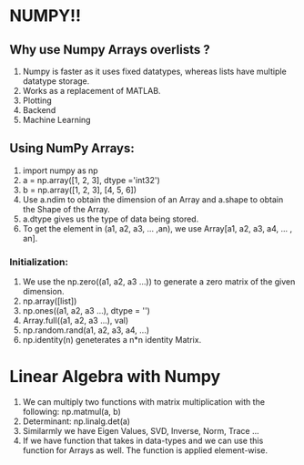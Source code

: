 # NUMPY!! #
## Why use Numpy Arrays overlists ? ##
1. Numpy is faster as it uses fixed datatypes, whereas lists have multiple datatype storage.
2. Works as a replacement of MATLAB.
3. Plotting
4. Backend
5. Machine Learning

## Using NumPy Arrays: ##
1. import numpy as np
2. a = np.array([1, 2, 3], dtype ='int32') <Single Dimensional Array>
3. b = np.array([1, 2, 3], [4, 5, 6]) <Two Dimensional Array>
4. Use a.ndim to obtain the dimension of an Array and a.shape to obtain the Shape of the Array.
5. a.dtype gives us the type of data being stored.
6. To get the element in (a1, a2, a3, ... ,an), we use Array[a1, a2, a3, a4, ... , an].

### Initialization: ###
1. We use the np.zero((a1, a2, a3 ...)) to generate a zero matrix of the given dimension.
2. np.array([list])
3. np.ones((a1, a2, a3 ...), dtype = '')
4. Array.full((a1, a2, a3 ...), val)
5. np.random.rand(a1, a2, a3, a4, ...)
6. np.identity(n) geneterates a n*n identity Matrix.


# Linear Algebra with Numpy #
1. We can multiply two functions with matrix multiplication with the following: np.matmul(a, b)
2. Determinant: np.linalg.det(a)
3. Similarmly we have Eigen Values, SVD, Inverse, Norm, Trace ...
4. If we have function that takes in data-types and we can use this function for Arrays as well. The function is applied element-wise.

